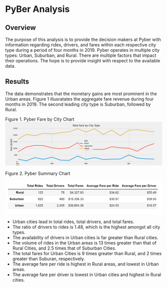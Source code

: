 # PyBer Analysis
## Overview
The purpose of this analysis is to provide the decision makers at Pyber with information regarding rides, drivers, and fares within each respective city type during a period of four months in 2019. Pyber operates in multiple city types: Urban, Suburban, and Rural. There are multiple factors that impact their operations. The hope is to provide insight with respect to the available data.

## Results
The data demonstrates that the monetary gains are most prominent in the Urban areas. Figure 1 illusratates the aggregate fare revenue during four months in 2019. The second leading city type is Suburban, followed by Rural.

Figure 1. Pyber Fare by City Chart
![This is an image](https://github.com/mshedlosky/PyBer_Analysis/blob/main/Pyber_fare_summary.png)

Figure 2. Pyber Summary Chart

![This is an image](https://github.com/mshedlosky/PyBer_Analysis/blob/main/Pyber_Data_Summary_Challenge.PNG)
- Urban cities lead in total rides, total drivers, and total fares. 
- The ratio of drivers to rides is 1.48, which is the highest amongst all city types. 
- The availability of drivers in Urban cities is far greater than Rural cities. 
- The volume of rides in the Urban areas is 13 times greater than that of Rural Cities, and 2.5 times that of Suburban Cities. 
- The total fares for Urban Cities is 9 times greater than Rural, and 2 times greater than Suburan, respectively. 
- The average fare per ride is highest in Rural areas, and lowest in Urban areas.
- The average fare per driver is lowest in Urban cities and highest in Rural cities.
